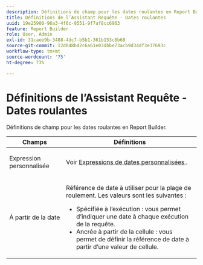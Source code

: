 ```yaml
---
description: Définitions de champ pour les dates roulantes en Report Builder.
title: Définitions de l’Assistant Requête - Dates roulantes
uuid: 19e25900-96a3-4f6c-9551-9f7af8cc6963
feature: Report Builder
role: User, Admin
exl-id: 31caee9b-3488-4dc7-b5b1-361b153c8b68
source-git-commit: 12d048b42c6a61e03dbbe73acb9d34df3e37693c
workflow-type: tm+mt
source-wordcount: '75'
ht-degree: 73%

---
```


# Définitions de l’Assistant Requête - Dates roulantes

Définitions de champ pour les dates roulantes en Report Builder.

<table id="table_620F3BD3FD1B4C85A0319107EC03D54F"> 
 <thead> 
  <tr> 
   <th colname="col1" class="entry"> Champs </th> 
   <th colname="col2" class="entry"> Définitions </th> 
  </tr> 
 </thead>
 <tbody> 
  <tr> 
   <td colname="col1"> <p>Expression personnalisée </p> </td> 
   <td colname="col2"> <p>Voir <a href="/help/analyze/legacy-report-builder/data-requests/configuring-report-dates/c-customized-date-expressions/t-customized-date-expressions.md"   > Expressions de dates personnalisées </a>. </p> </td> 
  </tr> 
  <tr> 
   <td colname="col1"> <p> À partir de la date </p> </td> 
   <td colname="col2"> <p>Référence de date à utiliser pour la plage de roulement. Les valeurs sont les suivantes : </p> 
    <ul id="ul_6B73B707B7CB4C7D88299A8337260800"> 
     <li id="li_48FD414FCF884F3AADB7CFBC90C7EF51"> Spécifiée à l’exécution : vous permet d’indiquer une date à chaque exécution de la requête. </li> 
     <li id="li_B1AE95854C1B4228A39164373A1C5303"> Ancrée à partir de la cellule : vous permet de définir la référence de date à partir d’une valeur de cellule. </li> 
    </ul> </td> 
  </tr> 
 </tbody> 
</table>
